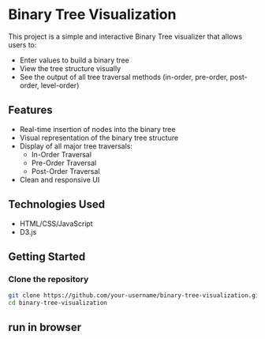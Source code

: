 # Binary Tree Visualization

This project is a simple and interactive Binary Tree visualizer that allows users to:

- Enter values to build a binary tree
- View the tree structure visually
- See the output of all tree traversal methods (in-order, pre-order, post-order, level-order)

## Features

- Real-time insertion of nodes into the binary tree
- Visual representation of the binary tree structure
- Display of all major tree traversals:
  - In-Order Traversal
  - Pre-Order Traversal
  - Post-Order Traversal
- Clean and responsive UI

## Technologies Used

- HTML/CSS/JavaScript
- D3.js

## Getting Started

### Clone the repository

```bash
git clone https://github.com/your-username/binary-tree-visualization.git
cd binary-tree-visualization
```
## run in  browser
